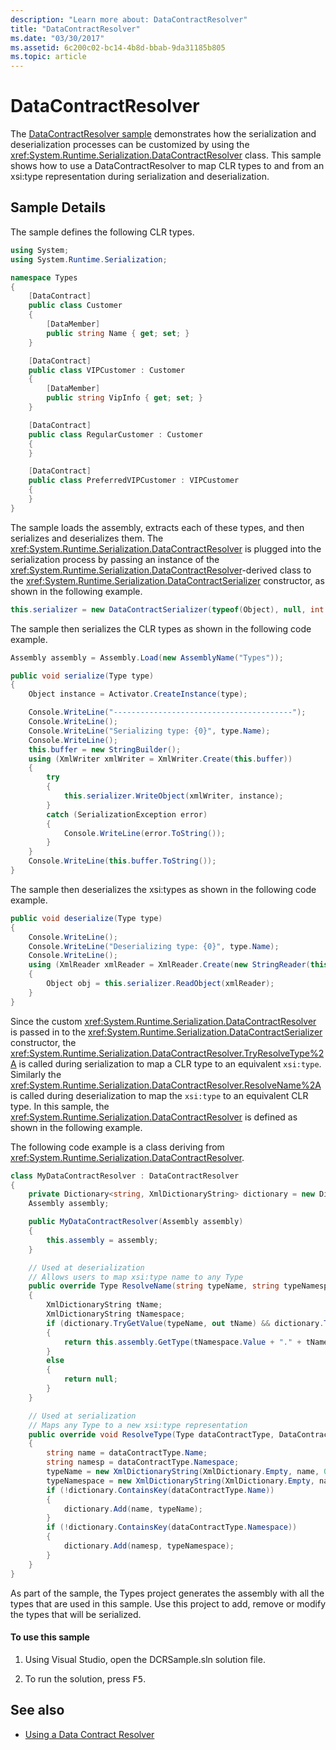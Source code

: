 ```yaml
---
description: "Learn more about: DataContractResolver"
title: "DataContractResolver"
ms.date: "03/30/2017"
ms.assetid: 6c200c02-bc14-4b8d-bbab-9da31185b805
ms.topic: article
---
```

# DataContractResolver

The [DataContractResolver sample](https://github.com/dotnet/samples/tree/main/framework/wcf) demonstrates how the serialization and deserialization processes can be customized by using the <xref:System.Runtime.Serialization.DataContractResolver> class. This sample shows how to use a DataContractResolver to map CLR types to and from an xsi:type representation during serialization and deserialization.

## Sample Details

The sample defines the following CLR types.

```csharp
using System;
using System.Runtime.Serialization;

namespace Types
{
    [DataContract]
    public class Customer
    {
        [DataMember]
        public string Name { get; set; }
    }

    [DataContract]
    public class VIPCustomer : Customer
    {
        [DataMember]
        public string VipInfo { get; set; }
    }

    [DataContract]
    public class RegularCustomer : Customer
    {
    }

    [DataContract]
    public class PreferredVIPCustomer : VIPCustomer
    {
    }
}
```

The sample loads the assembly, extracts each of these types, and then serializes and deserializes them. The <xref:System.Runtime.Serialization.DataContractResolver> is plugged into the serialization process by passing an instance of the <xref:System.Runtime.Serialization.DataContractResolver>-derived class to the <xref:System.Runtime.Serialization.DataContractSerializer> constructor, as shown in the following example.

```csharp
this.serializer = new DataContractSerializer(typeof(Object), null, int.MaxValue, false, true, null, new MyDataContractResolver(assembly));
```

The sample then serializes the CLR types as shown in the following code example.

```csharp
Assembly assembly = Assembly.Load(new AssemblyName("Types"));

public void serialize(Type type)
{
    Object instance = Activator.CreateInstance(type);

    Console.WriteLine("----------------------------------------");
    Console.WriteLine();
    Console.WriteLine("Serializing type: {0}", type.Name);
    Console.WriteLine();
    this.buffer = new StringBuilder();
    using (XmlWriter xmlWriter = XmlWriter.Create(this.buffer))
    {
        try
        {
            this.serializer.WriteObject(xmlWriter, instance);
        }
        catch (SerializationException error)
        {
            Console.WriteLine(error.ToString());
        }
    }
    Console.WriteLine(this.buffer.ToString());
}
```

The sample then deserializes the xsi:types as shown in the following code example.

```csharp
public void deserialize(Type type)
{
    Console.WriteLine();
    Console.WriteLine("Deserializing type: {0}", type.Name);
    Console.WriteLine();
    using (XmlReader xmlReader = XmlReader.Create(new StringReader(this.buffer.ToString())))
    {
        Object obj = this.serializer.ReadObject(xmlReader);
    }
}
```

Since the custom <xref:System.Runtime.Serialization.DataContractResolver> is passed in to the <xref:System.Runtime.Serialization.DataContractSerializer> constructor, the <xref:System.Runtime.Serialization.DataContractResolver.TryResolveType%2A> is called during serialization to map a CLR type to an equivalent `xsi:type`. Similarly the <xref:System.Runtime.Serialization.DataContractResolver.ResolveName%2A> is called during deserialization to map the `xsi:type` to an equivalent CLR type. In this sample, the <xref:System.Runtime.Serialization.DataContractResolver> is defined as shown in the following example.

The following code example is a class deriving from <xref:System.Runtime.Serialization.DataContractResolver>.

```csharp
class MyDataContractResolver : DataContractResolver
{
    private Dictionary<string, XmlDictionaryString> dictionary = new Dictionary<string, XmlDictionaryString>();
    Assembly assembly;

    public MyDataContractResolver(Assembly assembly)
    {
        this.assembly = assembly;
    }

    // Used at deserialization
    // Allows users to map xsi:type name to any Type
    public override Type ResolveName(string typeName, string typeNamespace, DataContractResolver knownTypeResolver)
    {
        XmlDictionaryString tName;
        XmlDictionaryString tNamespace;
        if (dictionary.TryGetValue(typeName, out tName) && dictionary.TryGetValue(typeNamespace, out tNamespace))
        {
            return this.assembly.GetType(tNamespace.Value + "." + tName.Value);
        }
        else
        {
            return null;
        }
    }

    // Used at serialization
    // Maps any Type to a new xsi:type representation
    public override void ResolveType(Type dataContractType, DataContractResolver knownTypeResolver, out XmlDictionaryString typeName, out XmlDictionaryString typeNamespace)
    {
        string name = dataContractType.Name;
        string namesp = dataContractType.Namespace;
        typeName = new XmlDictionaryString(XmlDictionary.Empty, name, 0);
        typeNamespace = new XmlDictionaryString(XmlDictionary.Empty, namesp, 0);
        if (!dictionary.ContainsKey(dataContractType.Name))
        {
            dictionary.Add(name, typeName);
        }
        if (!dictionary.ContainsKey(dataContractType.Namespace))
        {
            dictionary.Add(namesp, typeNamespace);
        }
    }
}
```

As part of the sample, the Types project generates the assembly with all the types that are used in this sample. Use this project to add, remove or modify the types that will be serialized.

#### To use this sample

1. Using Visual Studio, open the DCRSample.sln solution file.

2. To run the solution, press <kbd>F5</kbd>.

## See also

- [Using a Data Contract Resolver](../feature-details/using-a-data-contract-resolver.md)
